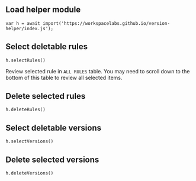 ## Load helper module
```
var h = await import('https://workspacelabs.github.io/version-helper/index.js');
```

## Select deletable rules

```
h.selectRules()
```

Review selected rule in `ALL RULES` table. You may need to scroll down to the bottom of this table to review all selected items.

## Delete selected rules

```
h.deleteRules()
```

## Select deletable versions

```
h.selectVersions()
```

## Delete selected versions

```
h.deleteVersions()
```
